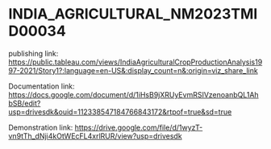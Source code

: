 # INDIA_AGRICULTURAL_NM2023TMID00034
publishing link: https://public.tableau.com/views/IndiaAgriculturalCropProductionAnalysis1997-2021/Story1?:language=en-US&:display_count=n&:origin=viz_share_link

Documentation link: https://docs.google.com/document/d/1iHsB9jXRUyEvmRSIVzenoanbQL1AhbSB/edit?usp=drivesdk&ouid=112338547184766843172&rtpof=true&sd=true

Demonstration link: https://drive.google.com/file/d/1wyzT-vn9tTh_dNji4kOtWEcFL4xrlRUR/view?usp=drivesdk 



